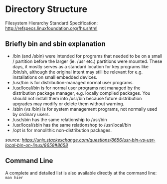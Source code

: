 # Directory Structure

Filesystem Hierarchy Standard Specification: http://refspecs.linuxfoundation.org/fhs.shtml

## Briefly bin and sbin explanation

- /bin (and /sbin) were intended for programs that needed to be on a small / partition before the larger (ie. /usr etc.) partitions were mounted. These days, it mostly serves as a standard location for key programs like /bin/sh, although the original intent may still be relevant for e.g. installations on small embedded devices.
- /usr/bin is for distribution-managed normal user programs.
- /usr/local/bin is for normal user programs not managed by the distribution package manager, e.g. locally compiled packages. You should not install them into /usr/bin because future distribution upgrades may modify or delete them without warning.
- /sbin (vs /bin) is for system management programs, not normally used by ordinary users.
- /usr/sbin has the same relationship to /usr/bin
- /usr/local/sbin has the same relationshop to /usr/local/bin
- /opt is for monolithic non-distribution packages.

*source: https://unix.stackexchange.com/questions/8656/usr-bin-vs-usr-local-bin-on-linux/8658#8658*

## Command Line

A complete and detailed list is also available directly at the command line: `man hier`

